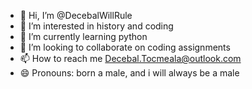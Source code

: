 - 👋 Hi, I’m @DecebalWillRule
- 👀 I’m interested in history and coding
- 🌱 I’m currently learning python
- 💞️ I’m looking to collaborate on coding assignments
- 📫 How to reach me Decebal.Tocmeala@outlook.com
- 😄 Pronouns: born a male, and i will always be a male

